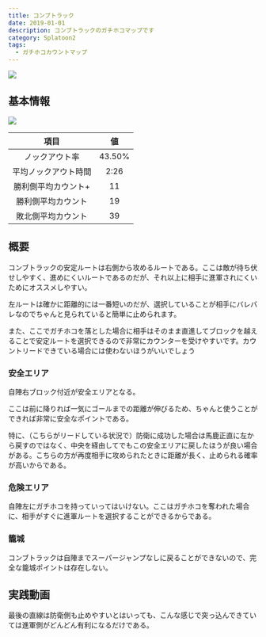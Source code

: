 ```yaml
---
title: コンブトラック
date: 2019-01-01
description: コンブトラックのガチホコマップです
category: Splatoon2
tags:
  - ガチホコカウントマップ
---
```


![](https://pbs.twimg.com/media/Ec4AGjHXoAM5v8P?format=jpg&name=large)

## 基本情報

![](https://pbs.twimg.com/media/EV-GdkDWsAAUUfw?format=png&name=large)

|         項目         |   値   |
| :------------------: | :----: |
|    ノックアウト率    | 43.50% |
| 平均ノックアウト時間 |  2:26  |
| 勝利側平均カウント+  |   11   |
|  勝利側平均カウント  |   19   |
|  敗北側平均カウント  |   39   |

## 概要

コンブトラックの安定ルートは右側から攻めるルートである。ここは敵が待ち伏せしやすく、進めにくいルートであるのだが、それ以上に相手に進軍されにくいためにオススメしやすい。

左ルートは確かに距離的には一番短いのだが、選択していることが相手にバレバレなのでちゃんと見られていると簡単に止められます。

また、ここでガチホコを落とした場合に相手はそのまま直進してブロックを越えることで安定ルートを選択できるので非常にカウンターを受けやすいです。カウントリードできている場合には使わないほうがいいでしょう

### 安全エリア

自陣右ブロック付近が安全エリアとなる。

ここは前に降りれば一気にゴールまでの距離が伸びるため、ちゃんと使うことができれば非常に安全なポイントである。

特に、（こちらがリードしている状況で）防衛に成功した場合は馬鹿正直に左から戻すのではなく、中央を経由してでもこの安全エリアに戻したほうが良い場合がある。こちらの方が再度相手に攻められたときに距離が長く、止められる確率が高いからである。

### 危険エリア

自陣左にガチホコを持っていってはいけない。ここはガチホコを奪われた場合に、相手がすぐに進軍ルートを選択することができるからである。

### 籠城

コンブトラックは自陣までスーパージャンプなしに戻ることができないので、完全な籠城ポイントは存在しない。

## 実践動画

最後の直線は防衛側も止めやすいとはいっても、こんな感じで突っ込んできていては進軍側がどんどん有利になるだけである。
